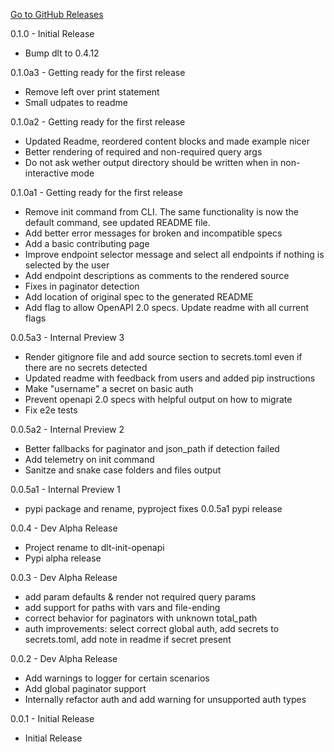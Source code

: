 [Go to GitHub Releases](https://github.com/dlt-hub/dlt-init-openapi/releases)

0.1.0 - Initial Release
* Bump dlt to 0.4.12

0.1.0a3 - Getting ready for the first release
* Remove left over print statement
* Small udpates to readme

0.1.0a2 - Getting ready for the first release
* Updated Readme, reordered content blocks and made example nicer
* Better rendering of required and non-required query args
* Do not ask wether output directory should be written when in non-interactive mode

0.1.0a1 - Getting ready for the first release
* Remove init command from CLI. The same functionality is now the default command, see updated README file.
* Add better error messages for broken and incompatible specs
* Add a basic contributing page
* Improve endpoint selector message and select all endpoints if nothing is selected by the user
* Add endpoint descriptions as comments to the rendered source
* Fixes in paginator detection
* Add location of original spec to the generated README
* Add flag to allow OpenAPI 2.0 specs. Update readme with all current flags

0.0.5a3 - Internal Preview 3
* Render gitignore file and add source section to secrets.toml even if there are no secrets detected
* Updated readme with feedback from users and added pip instructions
* Make "username" a secret on basic auth
* Prevent openapi 2.0 specs with helpful output on how to migrate
* Fix e2e tests

0.0.5a2 - Internal Preview 2
* Better fallbacks for paginator and json_path if detection failed
* Add telemetry on init command
* Sanitze and snake case folders and files output

0.0.5a1 - Internal Preview 1
* pypi package and rename, pyproject fixes 0.0.5a1 pypi release

0.0.4 - Dev Alpha Release
* Project rename to dlt-init-openapi
* Pypi alpha release

0.0.3 - Dev Alpha Release
* add param defaults & render not required query params
* add support for paths with vars and file-ending
* correct behavior for paginators with unknown total_path
* auth improvements: select correct global auth, add secrets to secrets.toml, add note in readme if secret present

0.0.2 - Dev Alpha Release
* Add warnings to logger for certain scenarios
* Add global paginator support
* Internally refactor auth and add warning for unsupported auth types

0.0.1 - Initial Release
* Initial Release